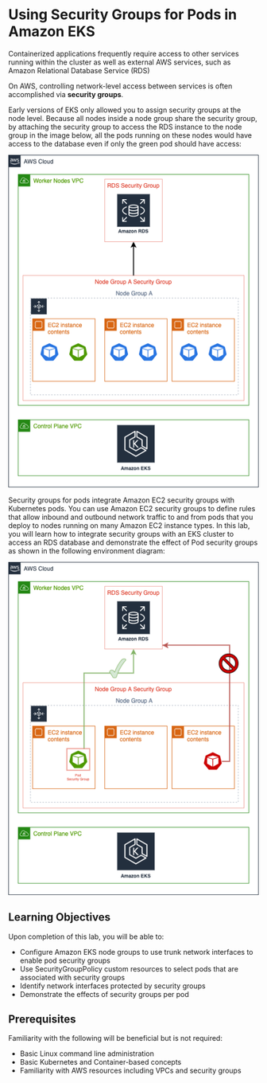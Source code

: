 # Using Security Groups for Pods in Amazon EKS

Containerized applications frequently require access to other services running within the cluster as well as external AWS services, such as Amazon Relational Database Service (RDS)

On AWS, controlling network-level access between services is often accomplished via **security groups**.

Early versions of EKS only allowed you to assign security groups at the node level. Because all nodes inside a node group share the security group, by attaching the security group to access the RDS instance to the node group in the image below, all the pods running on these nodes would have access to the database even if only the green pod should have access:

![SG-architecture](/projects/Security%20Groups%20for%20Pods%20in%20Amazon%20EKS/img/sg-1.png)

Security groups for pods integrate Amazon EC2 security groups with Kubernetes pods. You can use Amazon EC2 security groups to define rules that allow inbound and outbound network traffic to and from pods that you deploy to nodes running on many Amazon EC2 instance types. In this lab, you will learn how to integrate security groups with an EKS cluster to access an RDS database and demonstrate the effect of Pod security groups as shown in the following environment diagram:

![SG](/projects/Security%20Groups%20for%20Pods%20in%20Amazon%20EKS/img/sg-2.png)

## Learning Objectives

Upon completion of this lab, you will be able to:

- Configure Amazon EKS node groups to use trunk network interfaces to enable pod security groups
- Use SecurityGroupPolicy custom resources to select pods that are associated with security groups
- Identify network interfaces protected by security groups
- Demonstrate the effects of security groups per pod

## Prerequisites

Familiarity with the following will be beneficial but is not required:

- Basic Linux command line administration
- Basic Kubernetes and Container-based concepts
- Familiarity with AWS resources including VPCs and security groups

